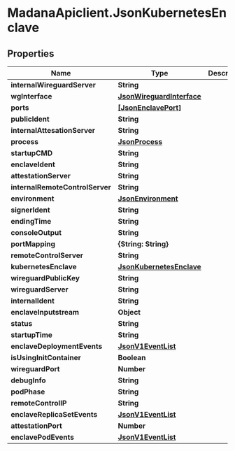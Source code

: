 # MadanaApiclient.JsonKubernetesEnclave

## Properties

Name | Type | Description | Notes
------------ | ------------- | ------------- | -------------
**internalWireguardServer** | **String** |  | [optional] 
**wgInterface** | [**JsonWireguardInterface**](JsonWireguardInterface.md) |  | [optional] 
**ports** | [**[JsonEnclavePort]**](JsonEnclavePort.md) |  | [optional] 
**publicIdent** | **String** |  | [optional] 
**internalAttesationServer** | **String** |  | [optional] 
**process** | [**JsonProcess**](JsonProcess.md) |  | [optional] 
**startupCMD** | **String** |  | [optional] 
**enclaveIdent** | **String** |  | [optional] 
**attestationServer** | **String** |  | [optional] 
**internalRemoteControlServer** | **String** |  | [optional] 
**environment** | [**JsonEnvironment**](JsonEnvironment.md) |  | [optional] 
**signerIdent** | **String** |  | [optional] 
**endingTime** | **String** |  | [optional] 
**consoleOutput** | **String** |  | [optional] 
**portMapping** | **{String: String}** |  | [optional] 
**remoteControlServer** | **String** |  | [optional] 
**kubernetesEnclave** | [**JsonKubernetesEnclave**](JsonKubernetesEnclave.md) |  | [optional] 
**wireguardPublicKey** | **String** |  | [optional] 
**wireguardServer** | **String** |  | [optional] 
**internalIdent** | **String** |  | [optional] 
**enclaveInputstream** | **Object** |  | [optional] 
**status** | **String** |  | [optional] 
**startupTime** | **String** |  | [optional] 
**enclaveDeploymentEvents** | [**JsonV1EventList**](JsonV1EventList.md) |  | [optional] 
**isUsingInitContainer** | **Boolean** |  | [optional] 
**wireguardPort** | **Number** |  | [optional] 
**debugInfo** | **String** |  | [optional] 
**podPhase** | **String** |  | [optional] 
**remoteControlIP** | **String** |  | [optional] 
**enclaveReplicaSetEvents** | [**JsonV1EventList**](JsonV1EventList.md) |  | [optional] 
**attestationPort** | **Number** |  | [optional] 
**enclavePodEvents** | [**JsonV1EventList**](JsonV1EventList.md) |  | [optional] 


